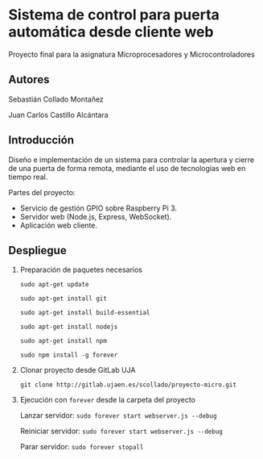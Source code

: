 # Sistema de control para puerta automática desde cliente web
Proyecto final para la asignatura Microprocesadores y Microcontroladores

## Autores

Sebastián Collado Montañez

Juan Carlos Castillo Alcántara

## Introducción

Diseño e implementación de un sistema para controlar la apertura y cierre de una puerta de forma remota, mediante el uso de tecnologías web en tiempo real.

Partes del proyecto:

- Servicio de gestión GPIO sobre Raspberry Pi 3.
- Servidor web (Node.js, Express, WebSocket).
- Aplicación web cliente.

## Despliegue

1. Preparación de paquetes necesarios

    `sudo apt-get update`

    `sudo apt-get install git`

    `sudo apt-get install build-essential`

    `sudo apt-get install nodejs`

    `sudo apt-get install npm`

    `sudo npm install -g forever`

2. Clonar proyecto desde GitLab UJA

    `git clone http://gitlab.ujaen.es/scollado/proyecto-micro.git`

3. Ejecución con `forever` desde la carpeta del proyecto

    Lanzar servidor: `sudo forever start webserver.js --debug`

    Reiniciar servidor: `sudo forever start webserver.js --debug`

    Parar servidor: `sudo forever stopall`
